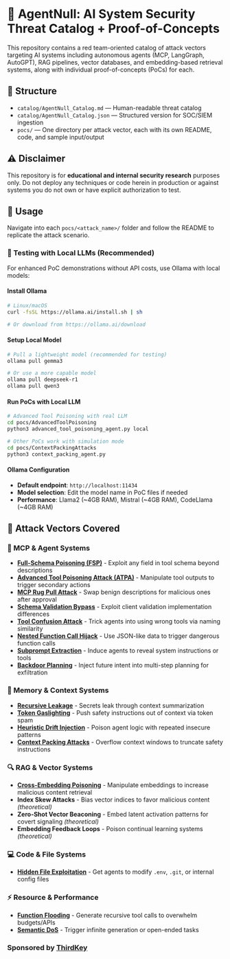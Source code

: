 # 🧠 AgentNull: AI System Security Threat Catalog + Proof-of-Concepts

This repository contains a red team-oriented catalog of attack vectors targeting AI systems including autonomous agents (MCP, LangGraph, AutoGPT), RAG pipelines, vector databases, and embedding-based retrieval systems, along with individual proof-of-concepts (PoCs) for each.

## 📘 Structure

- `catalog/AgentNull_Catalog.md` — Human-readable threat catalog
- `catalog/AgentNull_Catalog.json` — Structured version for SOC/SIEM ingestion
- `pocs/` — One directory per attack vector, each with its own README, code, and sample input/output

## ⚠️ Disclaimer

This repository is for **educational and internal security research** purposes only. Do not deploy any techniques or code herein in production or against systems you do not own or have explicit authorization to test.

## 🔧 Usage

Navigate into each `pocs/<attack_name>/` folder and follow the README to replicate the attack scenario.

### 🤖 Testing with Local LLMs (Recommended)

For enhanced PoC demonstrations without API costs, use Ollama with local models:

#### Install Ollama
```bash
# Linux/macOS
curl -fsSL https://ollama.ai/install.sh | sh

# Or download from https://ollama.ai/download
```

#### Setup Local Model
```bash
# Pull a lightweight model (recommended for testing)
ollama pull gemma3

# Or use a more capable model
ollama pull deepseek-r1
ollama pull qwen3
```

#### Run PoCs with Local LLM
```bash
# Advanced Tool Poisoning with real LLM
cd pocs/AdvancedToolPoisoning
python3 advanced_tool_poisoning_agent.py local

# Other PoCs work with simulation mode
cd pocs/ContextPackingAttacks
python3 context_packing_agent.py
```

#### Ollama Configuration
- **Default endpoint**: `http://localhost:11434`
- **Model selection**: Edit the model name in PoC files if needed
- **Performance**: Llama2 (~4GB RAM), Mistral (~4GB RAM), CodeLlama (~4GB RAM)

## 🧩 Attack Vectors Covered

### 🤖 MCP & Agent Systems
- **[Full-Schema Poisoning (FSP)](pocs/FullSchemaPoisoning/)** - Exploit any field in tool schema beyond descriptions
- **[Advanced Tool Poisoning Attack (ATPA)](pocs/AdvancedToolPoisoning/)** - Manipulate tool outputs to trigger secondary actions
- **[MCP Rug Pull Attack](pocs/MCPRugPull/)** - Swap benign descriptions for malicious ones after approval
- **[Schema Validation Bypass](pocs/SchemaValidationBypass/)** - Exploit client validation implementation differences
- **[Tool Confusion Attack](pocs/ToolConfusionAttack/)** - Trick agents into using wrong tools via naming similarity
- **[Nested Function Call Hijack](pocs/NestedFunctionHijack/)** - Use JSON-like data to trigger dangerous function calls
- **[Subprompt Extraction](pocs/SubpromptExtraction/)** - Induce agents to reveal system instructions or tools
- **[Backdoor Planning](pocs/BackdoorPlanning/)** - Inject future intent into multi-step planning for exfiltration

### 🧠 Memory & Context Systems
- **[Recursive Leakage](pocs/RecursiveLeakage/)** - Secrets leak through context summarization
- **[Token Gaslighting](pocs/TokenGaslighting/)** - Push safety instructions out of context via token spam
- **[Heuristic Drift Injection](pocs/HeuristicDriftInjection/)** - Poison agent logic with repeated insecure patterns
- **[Context Packing Attacks](pocs/ContextPackingAttacks/)** - Overflow context windows to truncate safety instructions

### 🔍 RAG & Vector Systems
- **[Cross-Embedding Poisoning](pocs/CrossEmbeddingPoisoning/)** - Manipulate embeddings to increase malicious content retrieval
- **Index Skew Attacks** - Bias vector indices to favor malicious content *(theoretical)*
- **Zero-Shot Vector Beaconing** - Embed latent activation patterns for covert signaling *(theoretical)*
- **Embedding Feedback Loops** - Poison continual learning systems *(theoretical)*

### 💻 Code & File Systems
- **[Hidden File Exploitation](pocs/HiddenFileExploitation/)** - Get agents to modify `.env`, `.git`, or internal config files

### ⚡ Resource & Performance
- **[Function Flooding](pocs/FunctionFlooding/)** - Generate recursive tool calls to overwhelm budgets/APIs
- **[Semantic DoS](pocs/SemanticDoS/)** - Trigger infinite generation or open-ended tasks

### Sponsored by [ThirdKey](https://thirdkey.ai)
